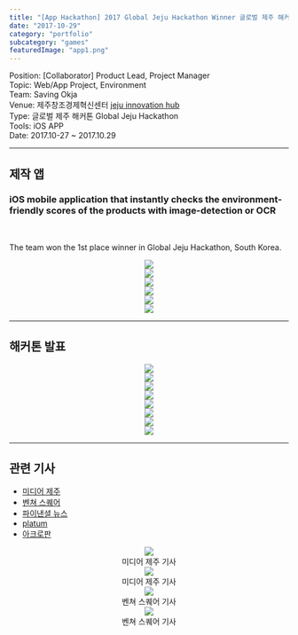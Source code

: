 ```yaml
---
title: "[App Hackathon] 2017 Global Jeju Hackathon Winner 글로벌 제주 해커톤 우승작 앱"
date: "2017-10-29"
category: "portfolio"
subcategory: "games"
featuredImage: "app1.png"
---
```


<div class="intro">
Position: [Collaborator] Product Lead, Project Manager <br />
Topic: Web/App Project, Environment <br />
Team: Saving Okja<br />
Venue: 제주창조경제혁신센터 <a target="_blank" rel="noreferrer" href="http://jccei.kr/">jeju innovation hub </a> <br />
Type: 글로벌 제주 해커톤 Global Jeju Hackathon <br />
Tools: iOS APP <br />
Date: 2017.10-27 ~ 2017.10.29
</div>

<hr />

## 제작 앱

<h3>iOS mobile application that instantly checks the environment-friendly scores of the products with image-detection or OCR</h3> <br />

The team won the 1st place winner in Global Jeju Hackathon, South Korea.

<figure class="verticalImg" style="display: block; margin: 0 auto; text-align: center">
<img src="app1.png" >
<figcaption></figcaption>
</figure>
<figure class="verticalImg" style="display: block; margin: 0 auto; text-align: center">
<img src="app3.png" >
<figcaption></figcaption>
</figure>
<figure class="verticalImg" style="display: block; margin: 0 auto; text-align: center">
<img src="app5.png" >
<figcaption></figcaption>
</figure>
<figure class="verticalImg" style="display: block; margin: 0 auto; text-align: center">
<img src="app6.png" >
<figcaption></figcaption>
</figure>
<figure class="verticalImg" style="display: block; margin: 0 auto; text-align: center">
<img src="app7.png" >
<figcaption></figcaption>
</figure>
<figure class="verticalImg" style="display: block; margin: 0 auto; text-align: center">
<img src="app8.png" >
<figcaption></figcaption>
</figure>

<hr />

## 해커톤 발표 
<figure style="display: block; margin: 0 auto; text-align: center">
<img src="0003.jpg" >
<figcaption></figcaption>
</figure>
<figure style="display: block; margin: 0 auto; text-align: center">
<img src="0004.jpg" >
<figcaption></figcaption>
</figure>
<figure style="display: block; margin: 0 auto; text-align: center">
<img src="0005.jpg" >
<figcaption></figcaption>
</figure>
<figure style="display: block; margin: 0 auto; text-align: center">
<img src="0006.jpg" >
<figcaption></figcaption>
</figure>
<figure style="display: block; margin: 0 auto; text-align: center">
<img src="0011.jpg" >
<figcaption></figcaption>
</figure>
<figure style="display: block; margin: 0 auto; text-align: center">
<img src="0013.jpg" >
<figcaption></figcaption>
</figure>
<figure style="display: block; margin: 0 auto; text-align: center">
<img src="0014.jpg" >
<figcaption></figcaption>
</figure>
<figure style="display: block; margin: 0 auto; text-align: center">
<img src="0016.jpg" >
<figcaption></figcaption>
</figure>

<hr />

## 관련 기사

- [미디어 제주](https://www.mediajeju.com/news/articleView.html?idxno=300562)
- [벤쳐 스퀘어](https://www.venturesquare.net/755362)
- [파이낸셜 뉴스](https://www.fnnews.com/news/201711010910579159)
- [platum](https://platum.kr/archives/90259)
- [아크로판](http://kr.acrofan.com/detail.php?number=71346&type=&lang=&UA=)

<figure style="display: block; margin: 0 auto; text-align: center">
<img src="mediajeju1.png" >
<figcaption>미디어 제주 기사</figcaption>
</figure>

<figure style="display: block; margin: 0 auto; text-align: center">
<img src="mediajeju2.png" >
<figcaption>미디어 제주 기사</figcaption>
</figure>


<figure style="display: block; margin: 0 auto; text-align: center">
<img src="ventureNews.png" >
<figcaption>벤쳐 스퀘어 기사</figcaption>
</figure>
<figure style="display: block; margin: 0 auto; text-align: center">
<img src="ventureNews2.png" >
<figcaption>벤쳐 스퀘어 기사</figcaption>
</figure>
